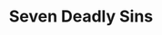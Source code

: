 ---
layout: lecteur.njk
tags : nnt

title : Seven Deadly Sins
episode : 3
saison : 4
iframe : https://streamtape.com/e/jZpJxOkljDUgY6/Nanatsu_no_Taizai_Fundo_no_Shinpan_-_03_VOSTFR.mp4.mp4

cc :  VostFr
---
